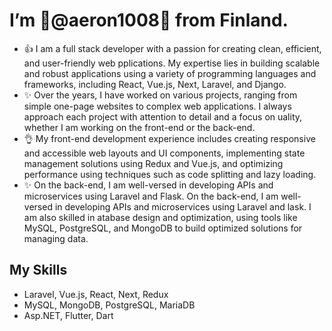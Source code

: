 # I’m 🎉@aeron1008🎉 from Finland. 
- 👍 I am a full stack developer with a passion for creating clean, efficient, and user-friendly web pplications. My expertise lies in building scalable and robust applications using a variety of programming languages and frameworks, including React, Vue.js, Next, Laravel, and Django.
- ✨ Over the years, I have worked on various projects, ranging from simple one-page websites to complex web applications. I always approach each project with attention to detail and a focus on uality, whether I am working on the front-end or the back-end.
- 👌 My front-end development experience includes creating responsive and accessible web layouts and UI components, implementing state management solutions using Redux and Vue.js, and optimizing performance using techniques such as code splitting and lazy loading.
- ✨ On the back-end, I am well-versed in developing APIs and microservices using Laravel and Flask. On the back-end, I am well-versed in developing APIs and microservices using Laravel and lask. I am also skilled in atabase design and optimization, using tools like MySQL, PostgreSQL, and MongoDB to build optimized solutions for managing data.

 ## My Skills
 + Laravel, Vue.js, React, Next, Redux
 + MySQL, MongoDB, PostgreSQL, MariaDB
 + Asp.NET, Flutter, Dart

<!---
aeron1008/aeron1008 is a ✨ special ✨ repository because its `README.md` (this file) appears on your GitHub profile.
You can click the Preview link to take a look at your changes.
--->
